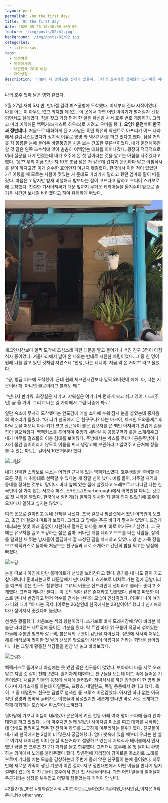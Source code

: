 ```yaml
---
layout: post
permalink: /On the first day/
title: 'On the first day'
date: 2020-05-26 16:30:00 +09:00
feature: '/img/posts/02/h1.jpg'
background: '/img/posts/02/02.jpg'
categories:
  - life-essay
tags:
  - 인생여행
  - 여행에세이
  - 대한민국 20대 여성
  - 자아성찰
description: '이보다 더 영화같은 전개가 있을까. 그녀의 호주생활 첫째날의 드라마를 따라가봅니다.'
---
```


   나의 호주 첫째 날은 영화 같았다. 

 2월 27일 새벽 5시 반. 반나절 걸려 퍼스공항에 도착했다. 이제부터 진짜 시작이었다. 나를 아는 이 아무도 없고 의지할 데 없는 이 곳에서 과연 어떤 이야기가 펼쳐질지 긴장되면서도 설레였다. 짐을 찾고 가장 먼저 한 일은 유심을 사서 호주 번호 개통하기. 그리고 미리 예약해둔 백팩커스(게스트 하우스)로 가려고 우버를 탔다. **오잉? 운전석이 한국과 정반대다.** 처음으로 대화하게 된 기사님은 흑인 특유의 악센트로 아프리카 어느 나라에서 컬럼니스트였다가 정치적 이유로 망명 와 택시기사를 하고 있다고 했다. 잠을 거의 못 자 몽롱한 눈에 들어온 바깥풍경은 처음 보는 건조한 푸른색이었다. 내가 운전해야만 할 것 같은 왼쪽 조수석에 앉아 촘촘히 여백없는 대화를 이어나갔다. 굉장히 적극적으로 여러 질문을 내게 던졌는데 내가 호주에 온 첫 날이라는 것을 알고는 아침을 사주겠다고 했다. ‘응?? 우리 지금 만난 지 10분 조금 넘은 거 같은데 갑자기 운전하다 말고 아침식사를 같이 하자고?!’ 이게 순수한 호의인지 아닌지 헷갈렸다. 한국에서 이런 적이 있었던가? 어렸을 때 모르는 사람이 맛있는 거 준대도 따라가지 말라고 했던 엄마의 말이 떠올랐다. 마음은 고맙지만 밤새 비행해서 밥보다는 잠이 고프다고 답하고 드디어 스카보로에 도착했다. 친절한 기사아저씨가 대문 앞까지 무거운 케리어들을 옮겨주며 앞으로 즐거운 시간만 보내길 바라겠다고 하며 유쾌하게 떠났다.

 ![그림1](\img\posts\02\04.jpg)

 

체크인시간보다 일찍 도착해 조심스레 파란 대문을 열고 들어가니 백인 친구 3명이 아침식사 중이었다. 겨울나라에서 날아 온 나와는 반대로 시원한 차림이었다. 그 중 한 명이 원래 나를 알고 있던 것처럼 자연스레 “안녕, 나는 레니야. 지금 막 온 거야?” 라고 물었다. 

​      “응, 방금 퍼스에 도착했어. 근데 원래 체크인시간보다 일찍 와버렸네 헤헤. 아, 나는 지은이라 해. 아니면 클로이라고 불러도 돼.”

​      “만나서 반가워. 화장실은 저기고, 샤워실은 여기니까 편하게 씻고 쉬고 있어. 마크(주인) 곧 올 거야. 그리고 나는 일 가야해서 그럼 나중에 봐~.”

 일단 숙소에 무사히 도착했다는 안도감에 거실 쇼파에 누워 잠시 눈을 붙였는데 중저음의 목소리가 들렸다. “아 너가 한국에서 온 친구구나? 나는 마크야, 체크인 도와줄게.” 후다닥 눈을 떠보니 아주 키가 크고 잔근육이 붙은 캡모자를 쓴 백인 아저씨가 반갑게 손을 잡아 일으켜줬다. 백팩커스를 투어하며 주방과 세탁실 등 공용구역과 룰을 소개해주고 내가 머무를 걸즈룸의 이층 침대를 보여줬다. 주방에서는 박스를 주더니 공용주방이니 자기 물건 잃어버리지 않도록 이름을 써서 냉장고에 보관하라고 알려주고 근처에 장을 볼 수 있는 마트는 걸어서 10분거리라 했다. 

![그림2](C:\Users\Administrator\blog\img\posts\02\03.jpg)

 

 내가 선택한 스카보로 숙소는 어학원 근처에 있는 백팩커스였다. 호주생활을 준비할 때 모든 것을 내 취향대로 선택할 수 있다는 게 정말 신이 났다. 예를 들어, 거주할 지역과 동네를 정하는 것부터 말이다. 바다 앞에 있는 집에 살겠다고 노래부르고 다니던 나는 한국인이 잘 가지 않는 서호주 퍼스, 스카보로(Scarborough)에서 어학원을 다니는 것으로 첫 시작을 열었다. 한국에서 질리게(?) 일하다 퇴사한 지 얼마 되지 않았기에 호주에 오자마자 일하고 싶지는 않았다. 

 여름 옷으로 갈아입고 동네 산책을 나섰다. 조금 걸으니 팜플렛에서 봤던 어학원이 보였고, 조금 더 걸으니 마트가 보였다. 그리고 그 앞에는 푸른 바다가 펼쳐져 있었다. 뜨겁게 내리쬐는 햇빛 아래 끝없이 시원하게 펼쳐진 바다를 보며 ‘바로 여기구나’ 싶었다. 그 곳에는 유모차를 끌고 조깅하는 젊은 엄마, 커다란 개를 데리고 보드를 타는 사람들, 상의를 탈의한 채 뛰는 남자들이 깔끔하게 잘 조성된 길을 차지하고 있었다. 양 손 가득 장을 보고 백팩커스로 돌아와 처음보는 친구들과 서로 소개하고 간단히 밥을 먹고는 낮잠에 빠졌다. 

 ![조깅](C:\Users\Administrator\blog\img\posts\02\01.jpg)

 눈을 떠보니 아침에 만난 룸메이트가 선셋을 보러간다고 했다. 용기를 내 나도 같이 가고싶다했더니 준비되는대로 대문앞에서 만나자했다. 스카보로 비치로 가는 길에 금발머리를 예쁘게 땋은 친구도 합류했다. 그녀의 이름은 산드라인데 샌디라고 불러도 좋다고 소개했다. 그러자 레니가 샌디는 이 곳의 엄마 같은 존재라고 덧붙였다. 환하고 따뜻한 미소로 만나서 반갑다고 먼저 악수를 건네는 샌디의 모습이 인상깊었다. 어쩌다 나이 얘기가 나와 내가 “아 나는 국제나이로는 26살인데 한국에서는 28살이야.” 했더니 신기해하다가 젊어져서 좋겠다며 놀렸다. 

 선셋은 황홀했다. 처음보는 색의 향현이었다. 스카보로 비치 모래사장에 앉아 바라본 하늘은 라라랜드 세트장에 들어온 기분을 줬다. 탁 트인 바다 위 구름이 적당히 섞여있는 하늘에 수놓인 핑크와 살구색, 붉은색의 구름이 감탄을 자아냈다. 정면에 서서히 저무는 해를 바라보며 맞이한 첫 날의 선셋은 앞으로의 시간이 아름다울 거라는 희망을 심어줬다. 나는 그렇게 황홀한 색감들을 한참 넋 놓고 바라보았다.

![그림3](C:\Users\Administrator\blog\img\posts\02\02.jpg)

 

 백팩커스로 돌아오니 아침에는 못 봤던 많은 친구들이 많았다. 보아하니 다들 서로 오래 알고 지낸 것 같이 친해보였다. 활기차게 대화하는 친구들을 보는데 미드 속에 들어온 기분이었다. 새로운 인물의 등장에 식탁에 둘러앉아 저녁식사를 하던 장정들이 한 명씩 돌아가며 자기소개를 하는데 아일랜드, 프랑스, 네덜란드, 독일 등등에서 왔다고 했다. 특히 그 중 네덜란드 친구는 금발로 염색한 톰 크루즈 버전같았다. 아시안 하나 없는 이국적인 광경과 혓바닥 굴러가는 이름들이 낮설었지만 새롭게 만나면 바로 서로 소개하고 함께 대화하는 모습에서 따스함이 느껴졌다. 

 뒷마당에 가보니 어둠이 내려앉아 은은하게 켜진 전등 아래 여러 명이 소파에 둘러 앉아 대화를 하고 있었다. 눈이 마주치면 원래 알았던 사이처럼 미소를 띠고 대화를 시작하는데 담배도 돌려피고 맥주 한 잔하며 하루를 느긋하게 마무리하는 분위기였다. 친구들이 내가 왜 한국에서는 2살이 더 많은지 궁금해했다. 엄마 뱃속에 있을 때부터 우리는 한 살로 여겨서 태어나면 이미 한 살 먹은거라고 설명하고 있는데 저녁식사 테이블에서 인사했던 금발 톰 크루즈 친구가 기타를 들고 합류했다. 그러더니 호주에 온 첫 날이니 환영하는 의미에서 노래를 불러주겠다 했다. 맞은편에 자리잡아 감미로운 목소리로 노래를 부르며 기타를 치는 모습을 감상하는데 주변에 둘러 앉은 친구들이 눈에 들어왔다. 하루 만에 새로운 가족이 생긴 기분이 이런 걸까. 지구 정반대편에서 어떤 이들을 만나게 될지 설레며 왔는데 이 친구들이 호주에서 만난 첫 사람들이라니. 과연 어떤 일들이 일어날지 두근거리는 심장을 부여잡고 어떻게 잠들었는지 기억이 안 난다.

\#2월27일_19년 #영화같은시작 #미드속으로_들어왔다 #온리원_아시안걸_이지은 #잭존슨_No other way